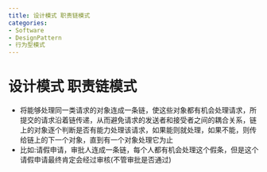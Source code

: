 ```yaml
---
title: 设计模式 职责链模式
categories:
- Software
- DesignPattern
- 行为型模式
---
```

# 设计模式 职责链模式

- 将能够处理同一类请求的对象连成一条链，使这些对象都有机会处理请求，所提交的请求沿着链传递，从而避免请求的发送者和接受者之间的耦合关系，链上的对象逐个判断是否有能力处理该请求，如果能则就处理，如果不能，则传给链上的下一个对象，直到有一个对象处理它为止
- 比如:请假申请，审批人连成一条链，每个人都有机会处理这个假条，但是这个请假申请最终肯定会经过审核(不管审批是否通过)